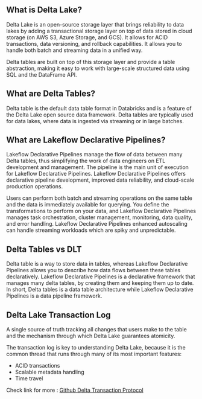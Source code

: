 ## What is Delta Lake?

Delta Lake is an open-source storage layer that brings reliability to data lakes by adding a transactional storage layer on top of data stored in cloud storage (on AWS S3, Azure Storage, and GCS). It allows for ACID transactions, data versioning, and rollback capabilities. It allows you to handle both batch and streaming data in a unified way.

Delta tables are built on top of this storage layer and provide a table abstraction, making it easy to work with large-scale structured data using SQL and the DataFrame API.

## What are Delta Tables?

Delta table is the default data table format in Databricks and is a feature of the Delta Lake open source data framework. Delta tables are typically used for data lakes, where data is ingested via streaming or in large batches.

## What are Lakeflow Declarative Pipelines?

Lakeflow Declarative Pipelines manage the flow of data between many Delta tables, thus simplifying the work of data engineers on ETL development and management. The pipeline is the main unit of execution for Lakeflow Declarative Pipelines. Lakeflow Declarative Pipelines offers declarative pipeline development, improved data reliability, and cloud-scale production operations. 

Users can perform both batch and streaming operations on the same table and the data is immediately available for querying. You define the transformations to perform on your data, and Lakeflow Declarative Pipelines manages task orchestration, cluster management, monitoring, data quality, and error handling. Lakeflow Declarative Pipelines enhanced autoscaling can handle streaming workloads which are spiky and unpredictable.

## Delta Tables vs DLT

Delta table is a way to store data in tables, whereas Lakeflow Declarative Pipelines allows you to describe how data flows between these tables declaratively. Lakeflow Declarative Pipelines is a declarative framework that manages many delta tables, by creating them and keeping them up to date. In short, Delta tables is a data table architecture while Lakeflow Declarative Pipelines is a data pipeline framework.

## Delta Lake Transaction Log

A single source of truth tracking all changes that users make to the table and the mechanism through which Delta Lake guarantees atomicity. 

The transaction log is key to understanding Delta Lake, because it is the common thread that runs through many of its most important features:

- ACID transactions
- Scalable metadata handling
- Time travel

Check link for more : [Github Delta Transaction Protocol](https://github.com/delta-io/delta/blob/master/PROTOCOL.md)